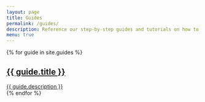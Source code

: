 ```yaml
---
layout: page
title: Guides
permalink: /guides/
description: Reference our step-by-step guides and tutorials on how to use Loom's platform.
menu: true
---
```

<div class="flex-container">
{% for guide in site.guides %}
<a href="{{guide.url}}" class="item">
<div>
  <h2>{{ guide.title }}</h2>
  <span class="small">{{ guide.description }}</span>
</div>
</a>
{% endfor %}
</div>
